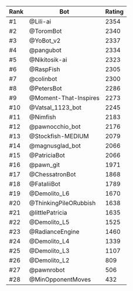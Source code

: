 Rank|Bot|Rating
---|---|---
#1|@Lili-ai|2354
#2|@ToromBot|2340
#3|@YoBot_v2|2337
#4|@pangubot|2334
#5|@Nikitosik-ai|2323
#6|@RaspFish|2305
#7|@colinbot|2300
#8|@PetersBot|2286
#9|@Moment-That-Inspires|2273
#10|@Vatsal_1123_bot|2245
#11|@Nimfish|2183
#12|@pawnocchio_bot|2176
#13|@Stockfish-MEDIUM|2079
#14|@magnusglad_bot|2066
#15|@PatriciaBot|2066
#16|@pawn_git|1971
#17|@ChessatronBot|1868
#18|@FataliiBot|1789
#19|@Demolito_L6|1670
#20|@ThinkingPileORubbish|1638
#21|@littlePatricia|1635
#22|@Demolito_L5|1525
#23|@RadianceEngine|1460
#24|@Demolito_L4|1339
#25|@Demolito_L3|1107
#26|@Demolito_L2|809
#27|@pawnrobot|506
#28|@MinOpponentMoves|432

